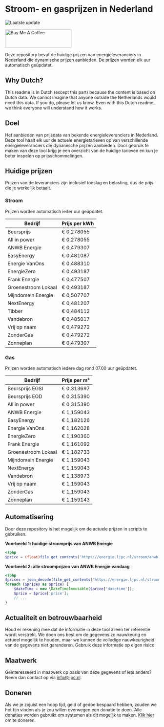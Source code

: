 # Stroom- en gasprijzen in Nederland

![Laatste update](https://img.shields.io/badge/laatste%20update-2025--10--22%2019%3A00%20CET-brightgreen)

<a href="https://www.buymeacoffee.com/Lars-" target="_blank"><img src="https://cdn.buymeacoffee.com/buttons/v2/default-orange.png" alt="Buy Me A Coffee" height="60" style="height: 60px !important;width: 217px !important;" ></a>

Deze repository bevat de huidige prijzen van energieleveranciers in Nederland die dynamische prijzen aanbieden. De prijzen worden elk uur automatisch geüpdatet.

## Why Dutch?

This readme is in Dutch (except this part) because the content is based on Dutch data. We cannot imagine that anyone outside the Netherlands would need this data. If you do, please let us know. Even with this Dutch readme, we think
everyone will understand how it works.

## Doel

Het aanbieden van prijsdata van bekende energieleveranciers in Nederland. Deze tool haalt elk uur de actuele energietarieven op van verschillende energieleveranciers die dynamische prijzen aanbieden. Door gebruik te maken van deze tool
krijg je een overzicht van de huidige tarieven en kun je beter inspelen op prijsschommelingen.

## Huidige prijzen

Prijzen van de leveranciers zijn inclusief toeslag en belasting, dus de prijs die je werkelijk betaalt.

### Stroom

Prijzen worden automatisch ieder uur geüpdatet.

 Bedrijf | Prijs per kWh 
---------|---------------
Beursprijs | € 0,278055
All in power | € 0,278055
ANWB Energie | € 0,479307
EasyEnergy | € 0,481087
Energie VanOns | € 0,488310
EnergieZero | € 0,493187
Frank Energie | € 0,477507
Groenestroom Lokaal | € 0,493187
Mijndomein Energie | € 0,507707
NextEnergy | € 0,481207
Tibber | € 0,484112
Vandebron | € 0,485017
Vrij op naam | € 0,479272
ZonderGas | € 0,479272
Zonneplan | € 0,479307


### Gas

Prijzen worden automatisch iedere dag rond 07.00 uur geüpdatet.

 Bedrijf | Prijs per m³ 
---------|--------------
Beursprijs EGSI | € 0,313697
Beursprijs EOD | € 0,315390
All in power | € 0,315390
ANWB Energie | € 1,159043
EasyEnergy | € 1,182126
Energie VanOns | € 1,162028
EnergieZero | € 1,190360
Frank Energie | € 1,161092
Groenestroom Lokaal | € 1,182733
Mijndomein Energie | € 1,159043
NextEnergy | € 1,159043
Vandebron | € 1,138973
Vrij op naam | € 1,159043
ZonderGas | € 1,159043
Zonneplan | € 1,159143


## Automatisering

Door deze repository is het mogelijk om de actuele prijzen in scripts te gebruiken.

**Voorbeeld 1: huidige stroomprijs van ANWB Energie**

```php
<?php
$price = (float)file_get_contents('https://energie.ljpc.nl/stroom/anwb-energie-nu.txt');

```

**Voorbeeld 2: alle stroomprijzen van ANWB Energie vandaag**

```php
<?php
$prices = json_decode(file_get_contents('https://energie.ljpc.nl/stroom/all-in-power-vandaag.json'),true);
foreach ($prices as $price) {
    $dateTime = new \DateTimeImmutable($price['datetime']);
    $price = $price['price'];
    // ...
}
```

## Actualiteit en betrouwbaarheid

Houd er rekening mee dat de informatie in deze tool alleen ter referentie wordt verstrekt. We doen ons best om de gegevens zo nauwkeurig en actueel mogelijk te houden, maar we kunnen de volledige nauwkeurigheid van de gegevens niet
garanderen. Gebruik deze informatie op eigen risico.

## Maatwerk

Geïnteresseerd in maatwerk op basis van deze gegevens of iets anders? Neem dan contact op
via [info@ljpc.nl](mailto:info@ljpc.nl?subject=Energie%20prijzen).

## Doneren

Als we je zojuist een hoop tijd, geld of gedoe bespaard hebben, zouden we het fijn vinden als je zou willen overwegen een
donatie te doen. Alle donaties worden gebruikt om systemen als dit mogelijk te
maken. [Klik hier](https://www.buymeacoffee.com/Lars-) om te doneren.
